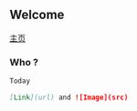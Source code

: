 ## Welcome
[主页](https://ninepenny.1year.xyz) 


### Who ?



```markdown
Today

[Link](url) and ![Image](src)
```

